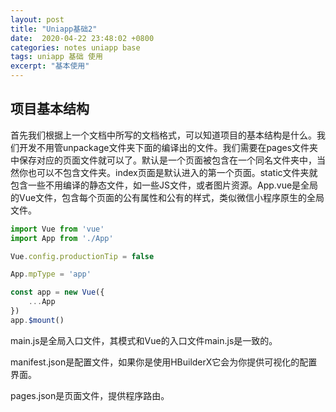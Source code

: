 ```yaml
---
layout: post
title: "Uniapp基础2"
date:  2020-04-22 23:48:02 +0800
categories: notes uniapp base
tags: uniapp 基础 使用
excerpt: "基本使用"
---
```


## 项目基本结构

首先我们根据上一个文档中所写的文档格式，可以知道项目的基本结构是什么。我们开发不用管unpackage文件夹下面的编译出的文件。我们需要在pages文件夹中保存对应的页面文件就可以了。默认是一个页面被包含在一个同名文件夹中，当然你也可以不包含文件夹。index页面是默认进入的第一个页面。static文件夹就包含一些不用编译的静态文件，如一些JS文件，或者图片资源。App.vue是全局的Vue文件，包含每个页面的公有属性和公有的样式，类似微信小程序原生的全局文件。

```javascript
import Vue from 'vue'
import App from './App'

Vue.config.productionTip = false

App.mpType = 'app'

const app = new Vue({
    ...App
})
app.$mount()
```

main.js是全局入口文件，其模式和Vue的入口文件main.js是一致的。

manifest.json是配置文件，如果你是使用HBuilderX它会为你提供可视化的配置界面。

pages.json是页面文件，提供程序路由。